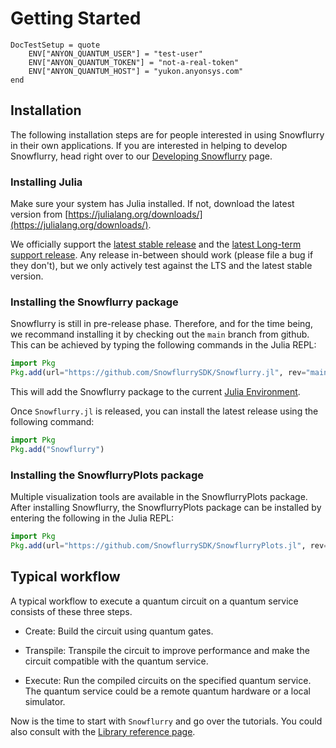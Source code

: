 # Getting Started

```@meta
DocTestSetup = quote
    ENV["ANYON_QUANTUM_USER"] = "test-user"
    ENV["ANYON_QUANTUM_TOKEN"] = "not-a-real-token"
    ENV["ANYON_QUANTUM_HOST"] = "yukon.anyonsys.com"
end
```

## Installation

The following installation steps are for people interested in using Snowflurry in their own applications. If you are interested in helping to develop Snowflurry, head right over to our [Developing Snowflurry](./development.md) page.

### Installing Julia

Make sure your system has Julia installed. If not, download the latest version from [https://julialang.org/downloads/](https://julialang.org/downloads/).

We officially support the [latest stable release](https://julialang.org/downloads/#current_stable_release) and the [latest Long-term support release](https://julialang.org/downloads/#long_term_support_release). Any release in-between should work (please file a bug if they don't), but we only actively test against the LTS and the latest stable version.

### Installing the Snowflurry package
Snowflurry is still in pre-release phase. Therefore, and for the time being, we recommand installing it by checking out the `main` branch from github. This can be achieved by typing the following commands in the Julia REPL:

```julia
import Pkg
Pkg.add(url="https://github.com/SnowflurrySDK/Snowflurry.jl", rev="main")
```
This will add the Snowflurry  package to the current [Julia Environment](https://pkgdocs.julialang.org/v1/environments/).

Once `Snowflurry.jl` is released, you can install the latest release using the following command:
```julia
import Pkg
Pkg.add("Snowflurry")
```

### Installing the SnowflurryPlots package

Multiple visualization tools are available in the SnowflurryPlots package. After installing
Snowflurry, the SnowflurryPlots package can be installed by entering the following in the
Julia REPL:
```julia
import Pkg
Pkg.add(url="https://github.com/SnowflurrySDK/SnowflurryPlots.jl", rev="main")
```

## Typical workflow

A typical workflow to execute a quantum circuit on a quantum service consists of these three steps.

- Create: Build the circuit using quantum gates.

- Transpile: Transpile the circuit to improve performance and make the circuit compatible with the quantum service.

- Execute: Run the compiled circuits on the specified quantum service. The quantum service could be a remote quantum hardware or a local simulator.


Now is the time to start with `Snowflurry` and go over the tutorials. You could also consult with the [Library reference page](./library.md).
